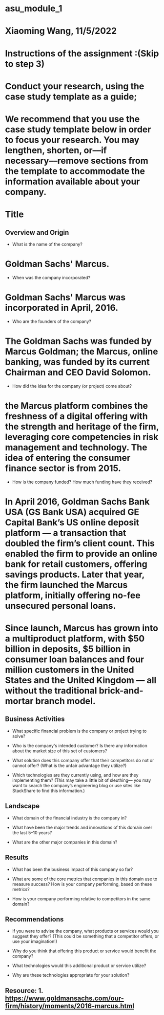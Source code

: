 # asu_module_1
# Xiaoming Wang, 11/5/2022

# Instructions of the assignment :(Skip to step 3)
# Conduct your research, using the case study template as a guide;
# We recommend that you use the case study template below in order to focus your research. You may lengthen, shorten, or––if necessary––remove sections from the template to accommodate the information available about your company.


# Title

## Overview and Origin

* What is the name of the company?

# Goldman Sachs' Marcus.

* When was the company incorporated?

# Goldman Sachs' Marcus was incorporated in April, 2016.

* Who are the founders of the company?

# The Goldman Sachs was funded by Marcus Goldman; the Marcus, online banking, was funded by its current Chairman and CEO David Solomon.

* How did the idea for the company (or project) come about?

# the Marcus platform combines the freshness of a digital offering with the strength and heritage of the firm, leveraging core competencies in risk management and technology. The idea of entering the consumer finance sector is from 2015.

* How is the company funded? How much funding have they received?

# In April 2016, Goldman Sachs Bank USA (GS Bank USA) acquired GE Capital Bank’s US online deposit platform — a transaction that doubled the firm’s client count. This enabled the firm to provide an online bank for retail customers, offering savings products. Later that year, the firm launched the Marcus platform, initially offering no-fee unsecured personal loans.
# Since launch, Marcus has grown into a multiproduct platform, with $50 billion in deposits, $5 billion in consumer loan balances and four million customers in the United States and the United Kingdom — all without the traditional brick-and-mortar branch model.


## Business Activities

* What specific financial problem is the company or project trying to solve?

* Who is the company's intended customer?  Is there any information about the market size of this set of customers?

* What solution does this company offer that their competitors do not or cannot offer? (What is the unfair advantage they utilize?)

* Which technologies are they currently using, and how are they implementing them? (This may take a little bit of sleuthing–– you may want to search the company’s engineering blog or use sites like StackShare to find this information.)


## Landscape

* What domain of the financial industry is the company in?

* What have been the major trends and innovations of this domain over the last 5–10 years?

* What are the other major companies in this domain?


## Results

* What has been the business impact of this company so far?

* What are some of the core metrics that companies in this domain use to measure success? How is your company performing, based on these metrics?

* How is your company performing relative to competitors in the same domain?


## Recommendations

* If you were to advise the company, what products or services would you suggest they offer? (This could be something that a competitor offers, or use your imagination!)

* Why do you think that offering this product or service would benefit the company?

* What technologies would this additional product or service utilize?

* Why are these technologies appropriate for your solution?

















## Resource: 1. https://www.goldmansachs.com/our-firm/history/moments/2016-marcus.html
